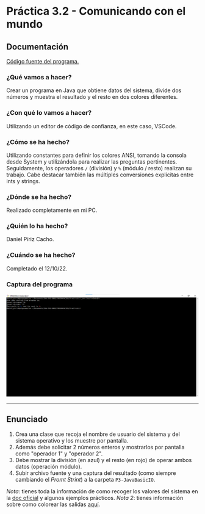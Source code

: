 # Práctica 3.2 - Comunicando con el mundo

## Documentación

[Código fuente del programa.](./src/)

### ¿Qué vamos a hacer?

Crear un programa en Java que obtiene datos del sistema, divide dos números y muestra el resultado y el resto en dos colores diferentes.

### ¿Con qué lo vamos a hacer?

Utilizando un editor de código de confianza, en este caso, VSCode.

### ¿Cómo se ha hecho?

Utilizando constantes para definir los colores ANSI, tomando la consola desde System y utilizándola para realizar las preguntas pertinentes. Seguidamente, los operadores `/` (división) y `%` (módulo / resto) realizan su trabajo. Cabe destacar también las múltiples conversiones explícitas entre ints y strings.

### ¿Dónde se ha hecho?

Realizado completamente en mi PC.

### ¿Quién lo ha hecho?

Daniel Píriz Cacho.

### ¿Cuándo se ha hecho?

Completado el 12/10/22.

### Captura del programa

![Captura del terminal](./img/captura.png/)

---

## Enunciado

1. Crea una clase que recoja el nombre de usuario del sistema y  del sistema operativo y los muestre por pantalla.
2. Además debe solicitar 2 números enteros y mostrarlos por pantalla como "operador 1" y "operador 2".
3. Debe mostrar la división (en azul) y el resto (en rojo) de operar ambos datos (operación módulo).
4. Subir archivo fuente y una captura del resultado (como siempre cambiando el *Promt Strint*) a la carpeta `P3-JavaBasicIO`.

*Nota*: tienes toda la información de como recoger los valores del sistema en la [doc oficial](https://docs.oracle.com/javase/tutorial/essential/environment/sysprop.html) y algunos ejemplos prácticos.
*Nota 2*: tienes información sobre como colorear las salidas [aquí](https://www.geeksforgeeks.org/how-to-print-colored-text-in-java-console/).
